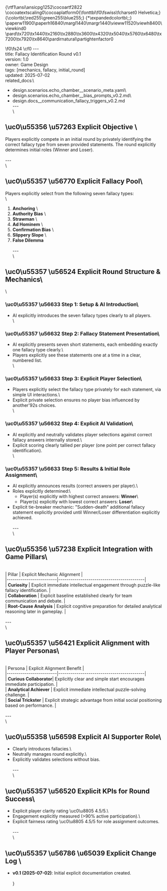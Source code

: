 {\rtf1\ansi\ansicpg1252\cocoartf2822
\cocoatextscaling0\cocoaplatform0{\fonttbl\f0\fswiss\fcharset0 Helvetica;}
{\colortbl;\red255\green255\blue255;}
{\*\expandedcolortbl;;}
\paperw11900\paperh16840\margl1440\margr1440\vieww11520\viewh8400\viewkind0
\pard\tx720\tx1440\tx2160\tx2880\tx3600\tx4320\tx5040\tx5760\tx6480\tx7200\tx7920\tx8640\pardirnatural\partightenfactor0

\f0\fs24 \cf0 ---\
title: Fallacy Identification Round v0.1\
version: 1.0\
owner: Game Design\
tags: [mechanics, fallacy, initial_round]\
updated: 2025-07-02\
related_docs:\
  - design.scenarios.echo_chamber__scenario_meta.yaml\
  - design.scenarios.echo_chamber__bias_prompts_v0.2.md\
  - design.docs__communication_fallacy_triggers_v0.2.md\
---\
\
## \uc0\u55356 \u57263  Explicit Objective  \
Players explicitly compete in an initial round by privately identifying the correct fallacy type from seven provided statements. The round explicitly determines initial roles (Winner and Loser).\
\
---\
\
## \uc0\u55357 \u56770  Explicit Fallacy Pool\
Players explicitly select from the following seven fallacy types:\
\
1. **Anchoring**  \
2. **Authority Bias**  \
3. **Strawman**  \
4. **Ad Hominem**  \
5. **Confirmation Bias**  \
6. **Slippery Slope**  \
7. **False Dilemma**\
\
---\
\
## \uc0\u55357 \u56524  Explicit Round Structure & Mechanics\
\
### \uc0\u55357 \u56633  Step 1: Setup & AI Introduction\
- AI explicitly introduces the seven fallacy types clearly to all players.\
\
### \uc0\u55357 \u56632  Step 2: Fallacy Statement Presentation\
- AI explicitly presents seven short statements, each embedding exactly one fallacy type clearly.\
- Players explicitly see these statements one at a time in a clear, numbered list.\
\
### \uc0\u55357 \u56633  Step 3: Explicit Player Selection\
- Players explicitly select the fallacy type privately for each statement, via simple UI interactions.\
- Explicit private selection ensures no player bias influenced by another\'92s choices.\
\
### \uc0\u55357 \u56632  Step 4: Explicit AI Validation\
- AI explicitly and neutrally validates player selections against correct fallacy answers internally stored.\
- Explicit scoring clearly tallied per player (one point per correct fallacy identification).\
\
### \uc0\u55357 \u56633  Step 5: Results & Initial Role Assignment\
- AI explicitly announces results (correct answers per player).\
- Roles explicitly determined:\
  - Player(s) explicitly with highest correct answers: **Winner**\
  - Player(s) explicitly with lowest correct answers: **Loser**\
- Explicit tie-breaker mechanic: "Sudden-death" additional fallacy statement explicitly provided until Winner/Loser differentiation explicitly achieved.\
\
---\
\
## \uc0\u55356 \u57238  Explicit Integration with Game Pillars\
\
| Pillar                  | Explicit Mechanic Alignment               |\
|-------------------------|-------------------------------------------|\
| **Curiosity**           | Explicit immediate intellectual engagement through puzzle-like fallacy identification. |\
| **Collaboration**       | Explicit baseline established clearly for team communication and debate. |\
| **Root-Cause Analysis** | Explicit cognitive preparation for detailed analytical reasoning later in gameplay. |\
\
---\
\
## \uc0\u55357 \u56421  Explicit Alignment with Player Personas\
\
| Persona                 | Explicit Alignment Benefit                |\
|-------------------------|-------------------------------------------|\
| **Curious Collaborator**| Explicitly clear and simple start encourages immediate participation. |\
| **Analytical Achiever** | Explicit immediate intellectual puzzle-solving challenge. |\
| **Social Trickster**    | Explicit strategic advantage from initial social positioning based on performance. |\
\
---\
\
## \uc0\u55358 \u56598  Explicit AI Supporter Role\
- Clearly introduces fallacies.\
- Neutrally manages round explicitly.\
- Explicitly validates selections without bias.\
\
---\
\
## \uc0\u55357 \u56520  Explicit KPIs for Round Success\
- Explicit player clarity rating \uc0\u8805 4.5/5.\
- Engagement explicitly measured (>90% active participation).\
- Explicit fairness rating \uc0\u8805 4.5/5 for role assignment outcomes.\
\
---\
\
## \uc0\u55357 \u56786 \u65039  Explicit Change Log  \
- **v0.1 (2025-07-02)**: Initial explicit documentation created.\
\
}